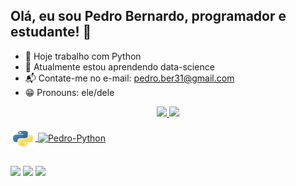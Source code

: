 ## Olá, eu sou Pedro Bernardo, programador e estudante! 🖖
- 🔭 Hoje trabalho com Python
- 🌱 Atualmente estou aprendendo data-science
- 📬 Contate-me no e-mail: pedro.ber31@gmail.com
- 😁 Pronouns: ele/dele

<div align="center">
  <a href="https://github.com/pedrober31">
  <img height="180em" src="https://github-readme-stats.vercel.app/api?username=pedrober31&show_icons=true&theme=tokyonight&include_all_commits=true&count_private=true"/>
  <img height="180em" src="https://github-readme-stats.vercel.app/api/top-langs/?username=pedrober31&layout=compact&langs_count=7&theme=tokyonight"/>
</div>
  
<div style="display: inline_block"><br>
  <img align="center" alt="Pedro-Python" height="30" width="40" src="https://raw.githubusercontent.com/devicons/devicon/master/icons/python/python-original.svg">
  <img align="center" alt="Pedro-Python" height="30" width="40" src="https://cdn.jsdelivr.net/gh/devicons/devicon/icons/django/django-original.svg" />
</div>
  
##
  
<div> 
  <a href="https://www.instagram.com/pedro_bernardo89/" target="_blank"><img src="https://img.shields.io/badge/-Instagram-%23E4405F?style=for-the-badge&logo=instagram&logoColor=white" target="_blank"></a>
  <a href = "mailto:pedro.ber31@gmail.com"><img src="https://img.shields.io/badge/-Gmail-%23333?style=for-the-badge&logo=gmail&logoColor=white" target="_blank"></a>
  <a href="https://www.linkedin.com/in/pedro-bernardo-1159891b1/" target="_blank"><img src="https://img.shields.io/badge/-LinkedIn-%230077B5?style=for-the-badge&logo=linkedin&logoColor=white" target="_blank"></a> 
</div>
